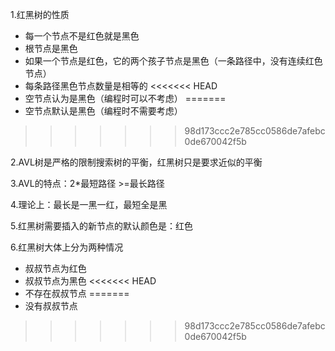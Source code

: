 1.红黑树的性质

* 每一个节点不是红色就是黑色
* 根节点是黑色
* 如果一个节点是红色，它的两个孩子节点是黑色（一条路径中，没有连续红色节点）
* 每条路径黑色节点数量是相等的
<<<<<<< HEAD
* 空节点认为是黑色（编程时可以不考虑）
=======
* 空节点默认是黑色（编程时不需要考虑）
>>>>>>> 98d173ccc2e785cc0586de7afebc0de670042f5b

2.AVL树是严格的限制搜索树的平衡，红黑树只是要求近似的平衡

3.AVL的特点：2*最短路径 >=最长路径

4.理论上：最长是一黑一红，最短全是黑

5.红黑树需要插入的新节点的默认颜色是：红色

6.红黑树大体上分为两种情况

* 叔叔节点为红色
* 叔叔节点为黑色
<<<<<<< HEAD
* 不存在叔叔节点
=======
* 没有叔叔节点
>>>>>>> 98d173ccc2e785cc0586de7afebc0de670042f5b
